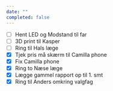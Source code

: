 ```yaml
---
date: ""
completed: false
---
```

- [ ] Hent LED og Modstand til far
- [ ] 3D print til Kasper
- [ ] Ring til Hals læge
- [x] Tjek pris må skærm til Camilla phone
- [x] Fix Camilla phone
- [x] Ring to Næse læge
- [x] Lægge gammel rapport op til 1. smt
- [x] Ring til Anders omkring valgfag